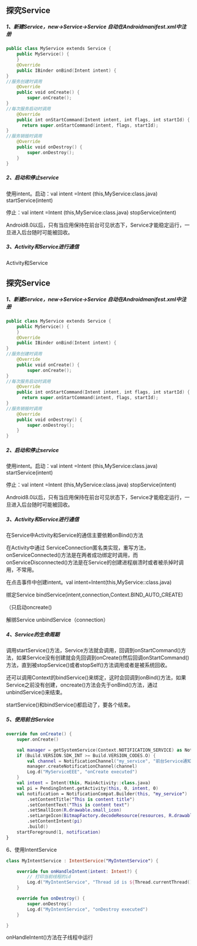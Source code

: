 



## 探究Service

##### 1、新建Service，new->Service->Service  自动在Androidmanifest.xml中注册

```kotlin
public class MyService extends Service {
    public MyService() {
    }
    @Override
    public IBinder onBind(Intent intent) {
}
//服务创建时调用
    @Override
    public void onCreate() {
        super.onCreate();
}
//每次服务启动时调用
    @Override
    public int onStartCommand(Intent intent, int flags, int startId) {
      return super.onStartCommand(intent, flags, startId);
}
//服务销毁时调用
    @Override
    public void onDestroy() {
        super.onDestroy();
    }
}
```

##### 2、启动和停止service

使用intent。启动：val intent =Intent (this,MyService:class.java)   startService(intent)

停止：val intent =Intent (this,MyService:class.java)   stopService(intent)

Android8.0以后，只有当应用保持在前台可见状态下，Service才能稳定运行，一旦进入后台随时可能被回收。



##### 3、Activity和Service进行通信

Activity和Service



## 探究Service

##### 1、新建Service，new->Service->Service  自动在Androidmanifest.xml中注册

```kotlin
public class MyService extends Service {
    public MyService() {
    }
    @Override
    public IBinder onBind(Intent intent) {
}
//服务创建时调用
    @Override
    public void onCreate() {
        super.onCreate();
}
//每次服务启动时调用
    @Override
    public int onStartCommand(Intent intent, int flags, int startId) {
      return super.onStartCommand(intent, flags, startId);
}
//服务销毁时调用
    @Override
    public void onDestroy() {
        super.onDestroy();
    }
}
```

##### 2、启动和停止service

使用intent。启动：val intent =Intent (this,MyService:class.java)   startService(intent)

停止：val intent =Intent (this,MyService:class.java)   stopService(intent)

Android8.0以后，只有当应用保持在前台可见状态下，Service才能稳定运行，一旦进入后台随时可能被回收。



##### 3、Activity和Service进行通信

在Service中Activity和Service的通信主要依赖onBind()方法

在Activity中通过 ServiceConnection匿名类实现，重写方法，onServiceConnected()方法是在两者成功绑定时调用，而onServiceDisconnected()方法是在Service的创建进程崩溃时或者被杀掉时调用，不常用。

在点击事件中创建intent。val intent=Intent(this,MyService::class.java)

绑定Service            bindService(intent,connection,Context.BIND_AUTO_CREATE)  

（只启动oncreate() 

解绑Service                           unbindService（connection）

##### 4、Service的生命周期

​    调用startService()方法，Service方法就会调用，回调到onStartCommand()方法，如果Service没有创建就会先回调到onCreate()然后回调onStartCommand()方法，直到被stopService()或者stopSelf()方法调用或者是被系统回收。

  还可以调用Context的bindService()来绑定，这时会回调到onBind()方法，如果Service之前没有创建，oncreate()方法会先于onBind()方法，通过unbindService()来结束。

startService()和bindService()都启动了，要各个结束。

##### 5、使用前台Service

```kotlin
override fun onCreate() {
    super.onCreate()

    val manager = getSystemService(Context.NOTIFICATION_SERVICE) as NotificationManager
    if (Build.VERSION.SDK_INT >= Build.VERSION_CODES.O) {
        val channel = NotificationChannel("my_service", "前台Service通知", NotificationManager.IMPORTANCE_DEFAULT)
        manager.createNotificationChannel(channel)
        Log.d("MyServiceEEE", "onCreate executed")
    }
    val intent = Intent(this, MainActivity::class.java)
    val pi = PendingIntent.getActivity(this, 0, intent, 0)
    val notification = NotificationCompat.Builder(this, "my_service")
        .setContentTitle("This is content title")
        .setContentText("This is content text")
        .setSmallIcon(R.drawable.small_icon)
        .setLargeIcon(BitmapFactory.decodeResource(resources, R.drawable.large_icon))
        .setContentIntent(pi)
        .build()
    startForeground(1, notification)
}
```

6、使用IntentService

```kotlin
class MyIntentService : IntentService("MyIntentService") {

    override fun onHandleIntent(intent: Intent?) {
        // 打印当前线程的id
        Log.d("MyIntentService", "Thread id is ${Thread.currentThread().name}")
    }

    override fun onDestroy() {
        super.onDestroy()
        Log.d("MyIntentService", "onDestroy executed")
    }

}
```

onHandleIntent()方法在子线程中运行